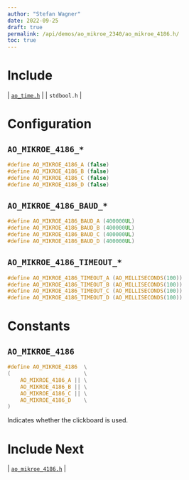 ```yaml
---
author: "Stefan Wagner"
date: 2022-09-25
draft: true
permalink: /api/demos/ao_mikroe_2340/ao_mikroe_4186.h/
toc: true
---
```


# Include

| [`ao_time.h`](../../src/ao_sys/ao_time.h.md) |
| `stdbool.h` |

# Configuration

## `AO_MIKROE_4186_*`

```c
#define AO_MIKROE_4186_A (false)
#define AO_MIKROE_4186_B (false)
#define AO_MIKROE_4186_C (false)
#define AO_MIKROE_4186_D (false)
```

## `AO_MIKROE_4186_BAUD_*`

```c
#define AO_MIKROE_4186_BAUD_A (400000UL)
#define AO_MIKROE_4186_BAUD_B (400000UL)
#define AO_MIKROE_4186_BAUD_C (400000UL)
#define AO_MIKROE_4186_BAUD_D (400000UL)
```

## `AO_MIKROE_4186_TIMEOUT_*`

```c
#define AO_MIKROE_4186_TIMEOUT_A (AO_MILLISECONDS(100))
#define AO_MIKROE_4186_TIMEOUT_B (AO_MILLISECONDS(100))
#define AO_MIKROE_4186_TIMEOUT_C (AO_MILLISECONDS(100))
#define AO_MIKROE_4186_TIMEOUT_D (AO_MILLISECONDS(100))
```

# Constants

## `AO_MIKROE_4186`

```c
#define AO_MIKROE_4186  \
(                       \
    AO_MIKROE_4186_A || \
    AO_MIKROE_4186_B || \
    AO_MIKROE_4186_C || \
    AO_MIKROE_4186_D    \
)
```

Indicates whether the clickboard is used.

# Include Next

| [`ao_mikroe_4186.h`](../ao_mikroe/ao_mikroe_4186.h.md) |
